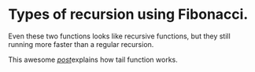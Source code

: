 <h1>Types of recursion using Fibonacci.</h1>
<p>Even these two functions looks like recursive functions, but they still running more faster than a regular recursion.</p>
This awesome <i><a href="https://bit.ly/3hPMDjj">post</a></i>explains how tail function works.
